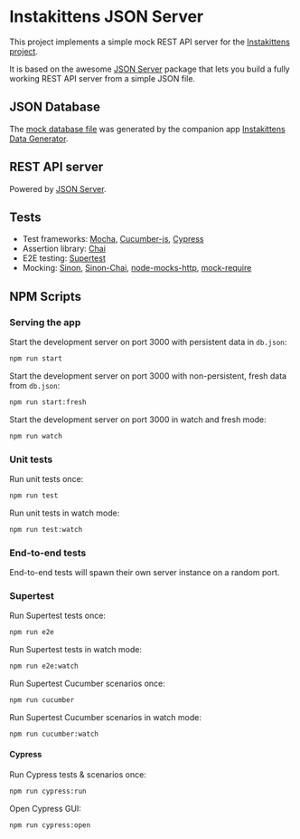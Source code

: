 # Instakittens JSON Server

This project implements a simple mock REST API server for the [Instakittens
project](https://github.com/fredericbonnet/instakittens).

It is based on the awesome [JSON
Server](https://github.com/typicode/json-server) package that lets you build a
fully working REST API server from a simple JSON file.

## JSON Database

The [mock database file](db.json) was generated by the companion app
[Instakittens Data
Generator](https://github.com/fredericbonnet/instakittens-data-generator).

## REST API server

Powered by [JSON Server](https://github.com/typicode/json-server).

## Tests

- Test frameworks: [Mocha](https://mochajs.org/),
  [Cucumber-js](https://github.com/cucumber/cucumber-js), [Cypress](https://www.cypress.io/)
- Assertion library: [Chai](https://www.chaijs.com/)
- E2E testing: [Supertest](https://github.com/visionmedia/supertest)
- Mocking: [Sinon](https://sinonjs.org/), [Sinon-Chai](https://github.com/domenic/sinon-chai), [node-mocks-http](https://github.com/howardabrams/node-mocks-http), [mock-require](https://github.com/boblauer/mock-require)

## NPM Scripts

### Serving the app

Start the development server on port 3000 with persistent data in `db.json`:

```sh
npm run start
```

Start the development server on port 3000 with non-persistent, fresh data from `db.json`:

```sh
npm run start:fresh
```

Start the development server on port 3000 in watch and fresh mode:

```sh
npm run watch
```

### Unit tests

Run unit tests once:

```sh
npm run test
```

Run unit tests in watch mode:

```sh
npm run test:watch
```

### End-to-end tests

End-to-end tests will spawn their own server instance on a random port.

### Supertest

Run Supertest tests once:

```sh
npm run e2e
```

Run Supertest tests in watch mode:

```sh
npm run e2e:watch
```

Run Supertest Cucumber scenarios once:

```sh
npm run cucumber
```

Run Supertest Cucumber scenarios in watch mode:

```sh
npm run cucumber:watch
```

#### Cypress

Run Cypress tests & scenarios once:

```sh
npm run cypress:run
```

Open Cypress GUI:

```sh
npm run cypress:open
```
